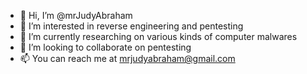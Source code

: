 - 👋 Hi, I’m @mrJudyAbraham
- 👀 I’m interested in reverse engineering and pentesting
- 🌱 I’m currently researching on various kinds of computer malwares
- 💞️ I’m looking to collaborate on pentesting
- 📫 You can reach me at mrjudyabraham@gmail.com

<!---
mrJudyAbraham/mrJudyAbraham is a ✨ special ✨ repository because its `README.md` (this file) appears on your GitHub profile.
You can click the Preview link to take a look at your changes.
--->
